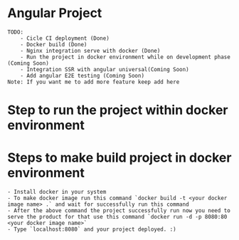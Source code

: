 # Angular Project 
    TODO:
        - Cicle CI deployment (Done)
        - Docker build (Done)
        - Nginx integration serve with docker (Done)
        - Run the project in docker environment while on development phase (Coming Soon)
        - Integration SSR with angular universal(Coming Soon)
        - Add angular E2E testing (Coming Soon)
    Note: If you want me to add more feature keep add here

# Step to run the project within docker environment

# Steps to make build project in docker environment
    - Install docker in your system
    - To make docker image run this command `docker build -t <your docker image name> .` and wait for successfully run this command
    - After the above command the project successfully run now you need to serve the product for that use this command `docker run -d -p 8080:80 <your docker image name>`
    - Type `localhost:8080` and your project deployed. :)


    